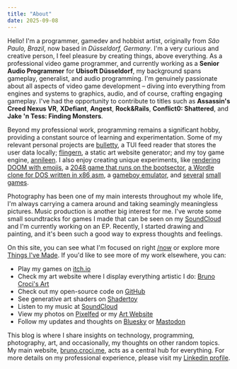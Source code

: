 ```yaml
---
title: "About"
date: 2025-09-08
---
```


Hello! I'm a programmer, gamedev and hobbist artist, originally from _São Paulo, Brazil_, now based in _Düsseldorf, Germany_. I'm a very curious and creative person, I feel pleasure by creating things, above everything. As a professional video game programmer, and currently working as a **Senior Audio Programmer** for **Ubisoft Düsseldorf**, my background spans gameplay, generalist, and audio programming. I'm genuinely passionate about all aspects of video game development – diving into everything from engines and systems to graphics, audio, and of course, crafting engaging gameplay. I've had the opportunity to contribute to titles such as **Assassin's Creed Nexus VR**, **XDefiant**, **Angest**, **Rock&Rails**, **Conflict0: Shattered**, and **Jake 'n Tess: Finding Monsters**.

Beyond my professional work, programming remains a significant hobby, providing a constant source of learning and experimentation. Some of my relevant personal projects are [bulletty](https://github.com/CrociDB/bulletty), a TUI feed reader that stores the user data locally; [flingern](https://github.com/CrociDB/flingern), a static art website generator; and my toy game engine, [annileen](https://github.com/CrociDB/annileen). I also enjoy creating unique experiments, like [rendering DOOM with emojis](https://github.com/CrociDB/doomoji), a [2048 game that runs on the bootsector](https://crocidb.github.io/retro2048/), [a Wordle clone for DOS written in x86 asm](https://github.com/CrociDB/wordlos), a [gameboy emulator](https://github.com/CrociDB/mygbemu), and [several](https://crocidb.itch.io/phosphorus-dating) [small](https://crocidb.itch.io/mitosis-project) [games](https://crocidb.itch.io/spacelord-x).

Photography has been one of my main interests throughout my whole life, I'm always carrying a camera around and taking seamingly meaningless pictures. Music production is another big interest for me. I've wrote some small soundtracks for games I made that can be seen on my [SoundCloud](https://soundcloud.com/bruno-croci) and I'm currently working on an EP. Recently, I started drawing and painting, and it's been such a good way to express thoughts and feelings.

On this site, you can see what I'm focused on right [/now](/now) or explore more [Things I've Made](/things-ive-made). If you'd like to see more of my work elsewhere, you can:

 - Play my games on [itch.io](https://crocidb.itch.io/)
 - Check my art website where I display everything artistic I do: [Bruno Croci's Art](https://bruno.croci.art/)
 - Check out my open-source code on [GitHub](https://github.com/CrociDB)
 - See generative art shaders on [Shadertoy](https://www.shadertoy.com/user/crocidb)
 - Listen to my music at [SoundCloud](https://soundcloud.com/bruno-croci)
 - View my photos on [Pixelfed](https://pixelfed.de/crocidb) or my [Art Website](https://bruno.croci.art/)
 - Follow my updates and thoughts on [Bluesky](https://bsky.app/profile/crocidb.bsky.social) or [Mastodon](https://mastodon.gamedev.place/@crocidb)

This blog is where I share insights on technology, programming, photography, art, and occasionally, my thoughts on other random topics. My main website, [bruno.croci.me](https://bruno.croci.me/), acts as a central hub for everything. For more details on my professional experience, please visit my [Linkedin profile](http://linkedin.com/in/crocidb).
